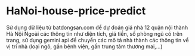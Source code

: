 # HaNoi-house-price-predict
Sử dụng dữ liệu từ batdongsan.com để dự đoán giá nhà 12 quận nội thành Hà Nội
Ngoài các thông tin như diện tích, giá tiền, số phòng ngủ có trên trang, sử dụng gemini api để chuyển các mô tả nhà thành các thông tin về vị trí nhà (loại ngõ, gần bệnh viện, gần trung tâm thương mai,...)

 
